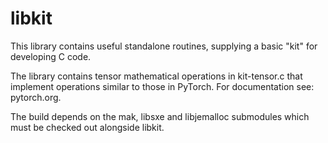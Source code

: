 libkit
======

This library contains useful standalone routines, supplying a basic
"kit" for developing C code.

The library contains tensor mathematical operations in kit-tensor.c 
that implement operations similar to those in PyTorch. For documentation
see: pytorch.org.

The build depends on the mak, libsxe and libjemalloc submodules which
must be checked out alongside libkit.
